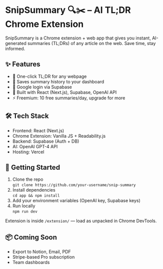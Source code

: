 # SnipSummary 🔍✂️ – AI TL;DR Chrome Extension

SnipSummary is a Chrome extension + web app that gives you instant, AI-generated summaries (TL;DRs) of any article on the web. Save time, stay informed.

## ✨ Features
- 🧠 One-click TL;DR for any webpage
- 📌 Saves summary history to your dashboard
- 🔐 Google login via Supabase
- 🚀 Built with React (Next.js), Supabase, OpenAI API
- ⚡️ Freemium: 10 free summaries/day, upgrade for more

## 🛠 Tech Stack
- Frontend: React (Next.js)
- Chrome Extension: Vanilla JS + Readability.js
- Backend: Supabase (Auth + DB)
- AI: OpenAI GPT-4 API
- Hosting: Vercel

## 🧪 Getting Started
1. Clone the repo  
   `git clone https://github.com/your-username/snip-summary`
2. Install dependencies  
   `cd app && npm install`
3. Add your environment variables (OpenAI key, Supabase keys)
4. Run locally  
   `npm run dev`

Extension is inside `/extension/` — load as unpacked in Chrome DevTools.

## 📦 Coming Soon
- Export to Notion, Email, PDF
- Stripe-based Pro subscription
- Team dashboards
